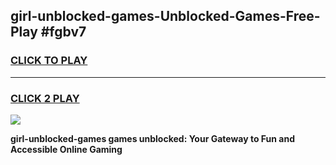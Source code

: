 
## girl-unblocked-games-Unblocked-Games-Free-Play #fgbv7
<h3>
<a href="https://us.freeplayer.one?title=girl-unblocked-games&ref=9M">CLICK TO PLAY</a></h3>
<hr>

<h3>
<a href="https://us.freeplayer.one?title=girl-unblocked-games&ref=9M">CLICK 2 PLAY</a>
  
</h3>

<a href="https://us.freeplayer.one?title=girl-unblocked-games&ref=9M"><img src="https://clearcache.store/games.png"></a>


**girl-unblocked-games games unblocked: Your Gateway to Fun and Accessible Online Gaming**
